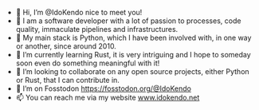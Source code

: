 - 👋 Hi, I’m @IdoKendo nice to meet you!
- 👀 I am a software developer with a lot of passion to processes, code quality, immaculate pipelines and infrastructures.
- 🐍 My main stack is Python, which I have been involved with, in one way or another, since around 2010.
- 🌱 I’m currently learning Rust, it is very intriguing and I hope to someday soon even do something meaningful with it!
- 💞️ I’m looking to collaborate on any open source projects, either Python or Rust, that I can contribute in.
- 🤔 I’m on Fosstodon https://fosstodon.org/@IdoKendo
- 📫 You can reach me via my website www.idokendo.net

<!---
IdoKendo/IdoKendo is a ✨ special ✨ repository because its `README.md` (this file) appears on your GitHub profile.
You can click the Preview link to take a look at your changes.
--->
